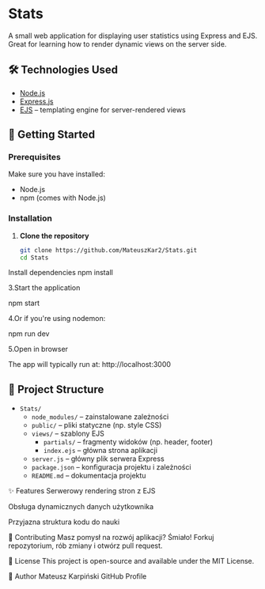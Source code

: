  # Stats

A small web application for displaying user statistics using Express and EJS. Great for learning how to render dynamic views on the server side.

## 🛠️ Technologies Used

- [Node.js](https://nodejs.org/)
- [Express.js](https://expressjs.com/)
- [EJS](https://ejs.co/) – templating engine for server-rendered views

## 🚀 Getting Started

### Prerequisites

Make sure you have installed:
- Node.js
- npm (comes with Node.js)

### Installation

1. **Clone the repository**
   ```bash
   git clone https://github.com/MateuszKar2/Stats.git
   cd Stats
Install dependencies
npm install

3.Start the application

npm start

4.Or if you're using nodemon:

npm run dev

5.Open in browser

The app will typically run at: http://localhost:3000

## 📁 Project Structure

- `Stats/`
  - `node_modules/` – zainstalowane zależności
  - `public/` – pliki statyczne (np. style CSS)
  - `views/` – szablony EJS
    - `partials/` – fragmenty widoków (np. header, footer)
    - `index.ejs` – główna strona aplikacji
  - `server.js` – główny plik serwera Express
  - `package.json` – konfiguracja projektu i zależności
  - `README.md` – dokumentacja projektu

✨ Features
Serwerowy rendering stron z EJS

Obsługa dynamicznych danych użytkownika

Przyjazna struktura kodu do nauki

🤝 Contributing
Masz pomysł na rozwój aplikacji? Śmiało! Forkuj repozytorium, rób zmiany i otwórz pull request.

📄 License
This project is open-source and available under the MIT License.

👤 Author
Mateusz Karpiński
GitHub Profile
